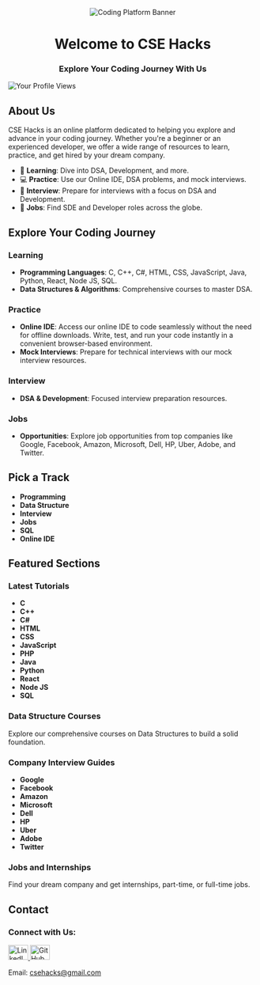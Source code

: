 <!-- Header -->
<p align="center">
  <img src="https://github.com/your-username/your-repository/blob/master/public/logo/your-logo.png" alt="Coding Platform Banner">
</p>

<!-- Title -->
<h1 align="center">Welcome to CSE Hacks</h1>
<h3 align="center">Explore Your Coding Journey With Us</h3>

<!-- Profile Views Badge --> 
<p align="left">
  <img align="left" src="https://komarev.com/ghpvc/?username=your-username&label=Profile%20views&color=0e75b6&style=flat" alt="Your Profile Views" />
</p>

<br>

<!-- About Us -->
## About Us

CSE Hacks is an online platform dedicated to helping you explore and advance in your coding journey. Whether you're a beginner or an experienced developer, we offer a wide range of resources to learn, practice, and get hired by your dream company.

- 🌟 **Learning**: Dive into DSA, Development, and more.
- 💻 **Practice**: Use our Online IDE, DSA problems, and mock interviews.
- 🧩 **Interview**: Prepare for interviews with a focus on DSA and Development.
- 🏢 **Jobs**: Find SDE and Developer roles across the globe.

## Explore Your Coding Journey

### Learning

- **Programming Languages**: C, C++, C#, HTML, CSS, JavaScript, Java, Python, React, Node JS, SQL.
- **Data Structures & Algorithms**: Comprehensive courses to master DSA.

### Practice

- **Online IDE**: Access our online IDE to code seamlessly without the need for offline downloads. Write, test, and run your code instantly in a convenient browser-based environment.
- **Mock Interviews**: Prepare for technical interviews with our mock interview resources.

### Interview

- **DSA & Development**: Focused interview preparation resources.

### Jobs

- **Opportunities**: Explore job opportunities from top companies like Google, Facebook, Amazon, Microsoft, Dell, HP, Uber, Adobe, and Twitter.

## Pick a Track

- **Programming**
- **Data Structure**
- **Interview**
- **Jobs**
- **SQL**
- **Online IDE**

## Featured Sections

### Latest Tutorials

- **C**
- **C++**
- **C#**
- **HTML**
- **CSS**
- **JavaScript**
- **PHP**
- **Java**
- **Python**
- **React**
- **Node JS**
- **SQL**

### Data Structure Courses

Explore our comprehensive courses on Data Structures to build a solid foundation.

### Company Interview Guides

- **Google**
- **Facebook**
- **Amazon**
- **Microsoft**
- **Dell**
- **HP**
- **Uber**
- **Adobe**
- **Twitter**

### Jobs and Internships

Find your dream company and get internships, part-time, or full-time jobs.

## Contact

<h3 align="left">Connect with Us:</h3>
<p align="left">
  <!-- LinkedIn -->
  <a href="https://www.linkedin.com/in/your-profile/" target="_blank">
    <img src="https://raw.githubusercontent.com/rahuldkjain/github-profile-readme-generator/master/src/images/icons/Social/linked-in-alt.svg" alt="LinkedIn" height="30" width="40" />
  </a>
  
  <!-- GitHub -->
  <a href="https://github.com/your-username" target="_blank">
    <img src="https://raw.githubusercontent.com/rahuldkjain/github-profile-readme-generator/master/src/images/icons/Social/github.svg" alt="GitHub" height="30" width="40" />
  </a>
  
  <!-- Email -->
  Email: [csehacks@gmail.com](mailto:csehacks@gmail.com)
</p>

 
